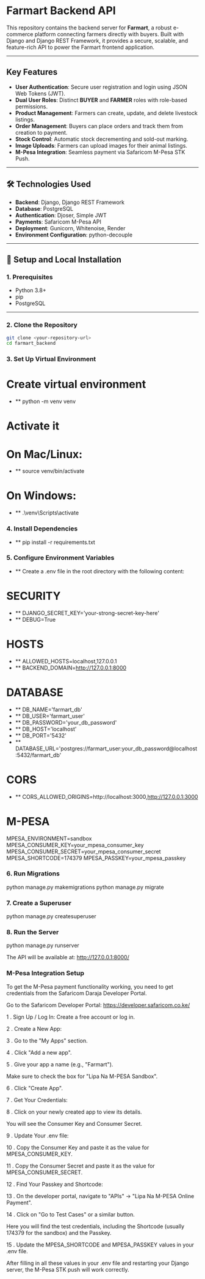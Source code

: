 # Farmart Backend API

This repository contains the backend server for **Farmart**, a robust e-commerce platform connecting farmers directly with buyers. Built with Django and Django REST Framework, it provides a secure, scalable, and feature-rich API to power the Farmart frontend application.

---

## Key Features

- **User Authentication**: Secure user registration and login using JSON Web Tokens (JWT).
- **Dual User Roles**: Distinct **BUYER** and **FARMER** roles with role-based permissions.
- **Product Management**: Farmers can create, update, and delete livestock listings.
- **Order Management**: Buyers can place orders and track them from creation to payment.
- **Stock Control**: Automatic stock decrementing and sold-out marking.
- **Image Uploads**: Farmers can upload images for their animal listings.
- **M-Pesa Integration**: Seamless payment via Safaricom M-Pesa STK Push.

---

## 🛠️ Technologies Used

- **Backend**: Django, Django REST Framework
- **Database**: PostgreSQL
- **Authentication**: Djoser, Simple JWT
- **Payments**: Safaricom M-Pesa API
- **Deployment**: Gunicorn, Whitenoise, Render
- **Environment Configuration**: python-decouple

---

## 🚀 Setup and Local Installation

### 1. Prerequisites

- Python 3.8+
- pip
- PostgreSQL

---

### 2. Clone the Repository

```bash
git clone <your-repository-url>
cd farmart_backend
```

### 3. Set Up Virtual Environment

# Create virtual environment
- ** python -m venv venv

# Activate it

# On Mac/Linux:
- ** source venv/bin/activate

# On Windows:
- ** .\venv\Scripts\activate

### 4. Install Dependencies

- ** pip install -r requirements.txt

### 5. Configure Environment Variables

- ** Create a .env file in the root directory with the following content:

# SECURITY
- ** DJANGO_SECRET_KEY='your-strong-secret-key-here'
- ** DEBUG=True

# HOSTS
- ** ALLOWED_HOSTS=localhost,127.0.0.1
- ** BACKEND_DOMAIN=http://127.0.0.1:8000

# DATABASE
- ** DB_NAME='farmart_db'
- ** DB_USER='farmart_user'
- ** DB_PASSWORD='your_db_password'
- ** DB_HOST='localhost'
- ** DB_PORT='5432'
- ** DATABASE_URL='postgres://farmart_user:your_db_password@localhost:5432/farmart_db'

# CORS
- ** CORS_ALLOWED_ORIGINS=http://localhost:3000,http://127.0.0.1:3000

# M-PESA
MPESA_ENVIRONMENT=sandbox
MPESA_CONSUMER_KEY=your_mpesa_consumer_key
MPESA_CONSUMER_SECRET=your_mpesa_consumer_secret
MPESA_SHORTCODE=174379
MPESA_PASSKEY=your_mpesa_passkey

### 6. Run Migrations 

python manage.py makemigrations
python manage.py migrate

### 7. Create a Superuser

python manage.py createsuperuser

### 8. Run the Server 

python manage.py runserver

The API will be available at: http://127.0.0.1:8000/

### M-Pesa Integration Setup

To get the M-Pesa payment functionality working, you need to get credentials from the Safaricom Daraja Developer Portal.

Go to the Safaricom Developer Portal: https://developer.safaricom.co.ke/

1 . Sign Up / Log In: Create a free account or log in.

2 . Create a New App:

3 . Go to the "My Apps" section.

4 . Click "Add a new app".

5 . Give your app a name (e.g., "Farmart").

Make sure to check the box for "Lipa Na M-PESA Sandbox".

6 . Click "Create App".

7 . Get Your Credentials:

8 . Click on your newly created app to view its details.

You will see the Consumer Key and Consumer Secret.

9 . Update Your .env file:

10 . Copy the Consumer Key and paste it as the value for MPESA_CONSUMER_KEY.

11 . Copy the Consumer Secret and paste it as the value for MPESA_CONSUMER_SECRET.

12 . Find Your Passkey and Shortcode:

13 . On the developer portal, navigate to "APIs" -> "Lipa Na M-PESA Online Payment".

14 . Click on "Go to Test Cases" or a similar button.

Here you will find the test credentials, including the Shortcode (usually 174379 for the sandbox) and the Passkey.

15 . Update the MPESA_SHORTCODE and MPESA_PASSKEY values in your .env file.

After filling in all these values in your .env file and restarting your Django server, the M-Pesa STK push will work correctly.

























